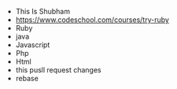 * This Is Shubham
* https://www.codeschool.com/courses/try-ruby
* Ruby
* java
* Javascript 
* Php
* Html
* this pusll request changes
* rebase
